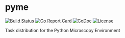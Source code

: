 # pyme

[![Build Status](https://api.travis-ci.org/mrd0ll4r/pyme.svg?branch=master)](https://travis-ci.org/mrd0ll4r/pyme)
[![Go Report Card](https://goreportcard.com/badge/github.com/mrd0ll4r/pyme)](https://goreportcard.com/report/github.com/mrd0ll4r/pyme)
[![GoDoc](https://godoc.org/github.com/mrd0ll4r/pyme?status.svg)](https://godoc.org/github.com/mrd0ll4r/pyme)
[![License](https://img.shields.io/badge/license-MIT-blue.svg)](https://opensource.org/licenses/MIT)

Task distribution for the Python Microscopy Environment
